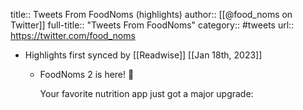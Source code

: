 title:: Tweets From FoodNoms (highlights)
author:: [[@food_noms on Twitter]]
full-title:: "Tweets From FoodNoms"
category:: #tweets
url:: https://twitter.com/food_noms

- Highlights first synced by [[Readwise]] [[Jan 18th, 2023]]
	- FoodNoms 2 is here! 🎉
	  
	  Your favorite nutrition app just got a major upgrade: